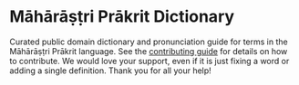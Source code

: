 
# Māhārāṣṭri Prākrit Dictionary

Curated public domain dictionary and pronunciation guide for terms in the Māhārāṣṭri Prākrit language. See the [contributing guide](https://github.com/drumworkteam/term/blob/make/.github/contributing.md) for details on how to contribute. We would love your support, even if it is just fixing a word or adding a single definition. Thank you for all your help!